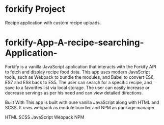 # forkify Project

Recipe application with custom recipe uploads.
# forkify-App-A-recipe-searching-Application-
Forkify is a vanilla JavaScript application that interacts with the Forkify API to fetch and display recipe food data. This app uses modern JavaScript tools, such as Webpack to bundle the modules, and Babel to convert ES6, ES7 and ES8 back to ES5. The user can search for a specific recipe, and save to a favorites list via local storage. The user can easily increase or decrease servings as per his need and can view detailed directions.

Built With
This app is built with pure vanilla JavaScript along with HTML and SCSS. It uses webpack as module bundler and NPM as package manager.

HTML
SCSS
JavaScript
Webpack
NPM
